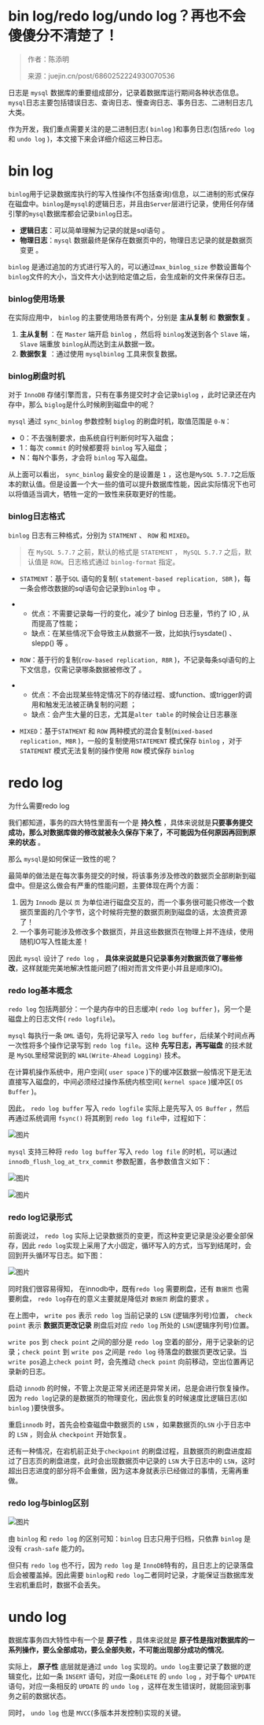 # bin log/redo log/undo log？再也不会傻傻分不清楚了！

> 作者：陈添明
>
> 来源：juejin.cn/post/6860252224930070536

日志是 `mysql` 数据库的重要组成部分，记录着数据库运行期间各种状态信息。`mysql`日志主要包括错误日志、查询日志、慢查询日志、事务日志、二进制日志几大类。

作为开发，我们重点需要关注的是二进制日志( `binlog` )和事务日志(包括`redo log` 和 `undo log` )，本文接下来会详细介绍这三种日志。

# bin log

`binlog`用于记录数据库执行的写入性操作(不包括查询)信息，以二进制的形式保存在磁盘中。`binlog`是`mysql`的逻辑日志，并且由`Server`层进行记录，使用任何存储引擎的`mysql`数据库都会记录`binlog`日志。

- **逻辑日志**：可以简单理解为记录的就是sql语句 。
- **物理日志**：`mysql` 数据最终是保存在数据页中的，物理日志记录的就是数据页变更 。

`binlog` 是通过追加的方式进行写入的，可以通过`max_binlog_size` 参数设置每个 `binlog`文件的大小，当文件大小达到给定值之后，会生成新的文件来保存日志。

### binlog使用场景

在实际应用中， `binlog` 的主要使用场景有两个，分别是 **主从复制** 和 **数据恢复** 。

1. **主从复制** ：在 `Master` 端开启 `binlog` ，然后将 `binlog`发送到各个 `Slave` 端， `Slave` 端重放 `binlog`从而达到主从数据一致。
2. **数据恢复** ：通过使用 `mysqlbinlog` 工具来恢复数据。

### binlog刷盘时机

对于 `InnoDB` 存储引擎而言，只有在事务提交时才会记录`biglog` ，此时记录还在内存中，那么 `biglog`是什么时候刷到磁盘中的呢？

`mysql` 通过 `sync_binlog` 参数控制 `biglog` 的刷盘时机，取值范围是 `0-N`：

- 0：不去强制要求，由系统自行判断何时写入磁盘；
- 1：每次 `commit` 的时候都要将 `binlog` 写入磁盘；
- N：每N个事务，才会将 `binlog` 写入磁盘。

从上面可以看出， `sync_binlog` 最安全的是设置是 `1` ，这也是`MySQL 5.7.7`之后版本的默认值。但是设置一个大一些的值可以提升数据库性能，因此实际情况下也可以将值适当调大，牺牲一定的一致性来获取更好的性能。

### binlog日志格式

`binlog` 日志有三种格式，分别为 `STATMENT` 、 `ROW` 和 `MIXED`。

> 在 `MySQL 5.7.7` 之前，默认的格式是 `STATEMENT` ， `MySQL 5.7.7` 之后，默认值是 `ROW`。日志格式通过 `binlog-format` 指定。

- `STATMENT`：基于`SQL` 语句的复制( `statement-based replication, SBR` )，每一条会修改数据的sql语句会记录到`binlog` 中  。

- - 优点：不需要记录每一行的变化，减少了 binlog 日志量，节约了 IO  , 从而提高了性能；
  - 缺点：在某些情况下会导致主从数据不一致，比如执行sysdate() 、  slepp()  等 。

- `ROW`：基于行的复制(`row-based replication, RBR` )，不记录每条sql语句的上下文信息，仅需记录哪条数据被修改了 。

- - 优点：不会出现某些特定情况下的存储过程、或function、或trigger的调用和触发无法被正确复制的问题 ；
  - 缺点：会产生大量的日志，尤其是`alter table` 的时候会让日志暴涨

- `MIXED`：基于`STATMENT` 和 `ROW` 两种模式的混合复制(`mixed-based replication, MBR` )，一般的复制使用`STATEMENT` 模式保存 `binlog` ，对于 `STATEMENT` 模式无法复制的操作使用 `ROW` 模式保存 `binlog`

# redo log

为什么需要redo log

我们都知道，事务的四大特性里面有一个是 **持久性** ，具体来说就是**只要事务提交成功，那么对数据库做的修改就被永久保存下来了，不可能因为任何原因再回到原来的状态** 。

那么 `mysql`是如何保证一致性的呢？

最简单的做法是在每次事务提交的时候，将该事务涉及修改的数据页全部刷新到磁盘中。但是这么做会有严重的性能问题，主要体现在两个方面：

1. 因为 `Innodb` 是以 `页` 为单位进行磁盘交互的，而一个事务很可能只修改一个数据页里面的几个字节，这个时候将完整的数据页刷到磁盘的话，太浪费资源了！
2. 一个事务可能涉及修改多个数据页，并且这些数据页在物理上并不连续，使用随机IO写入性能太差！

因此 `mysql` 设计了 `redo log` ， **具体来说就是只记录事务对数据页做了哪些修改**，这样就能完美地解决性能问题了(相对而言文件更小并且是顺序IO)。

### redo log基本概念

`redo log` 包括两部分：一个是内存中的日志缓冲( `redo log buffer` )，另一个是磁盘上的日志文件( `redo logfile`)。

`mysql` 每执行一条 `DML` 语句，先将记录写入 `redo log buffer`，后续某个时间点再一次性将多个操作记录写到 `redo log file`。这种 **先写日志，再写磁盘** 的技术就是 `MySQL`里经常说到的 `WAL(Write-Ahead Logging)` 技术。

在计算机操作系统中，用户空间( `user space` )下的缓冲区数据一般情况下是无法直接写入磁盘的，中间必须经过操作系统内核空间( `kernel space` )缓冲区( `OS Buffer` )。

因此， `redo log buffer` 写入 `redo logfile` 实际上是先写入 `OS Buffer` ，然后再通过系统调用 `fsync()` 将其刷到 `redo log file`中，过程如下：

![图片](../../图片/640-20210917094317050)

`mysql` 支持三种将 `redo log buffer` 写入 `redo log file` 的时机，可以通过 `innodb_flush_log_at_trx_commit` 参数配置，各参数值含义如下：

![图片](../../图片/640-20210917094317143)

![图片](../../图片/640-20210917094317125)

### redo log记录形式

前面说过， `redo log` 实际上记录数据页的变更，而这种变更记录是没必要全部保存，因此 `redo log`实现上采用了大小固定，循环写入的方式，当写到结尾时，会回到开头循环写日志。如下图：

![图片](../../图片/640-20210917094317059)

同时我们很容易得知， 在innodb中，既有`redo log` 需要刷盘，还有 `数据页` 也需要刷盘， `redo log`存在的意义主要就是降低对 `数据页` 刷盘的要求 。

在上图中， `write pos` 表示 `redo log` 当前记录的 `LSN` (逻辑序列号)位置， `check point` 表示 **数据页更改记录** 刷盘后对应 `redo log` 所处的 `LSN`(逻辑序列号)位置。

`write pos` 到 `check point` 之间的部分是 `redo log` 空着的部分，用于记录新的记录；`check point` 到 `write pos` 之间是 `redo log` 待落盘的数据页更改记录。当 `write pos`追上`check point` 时，会先推动 `check point` 向前移动，空出位置再记录新的日志。

启动 `innodb` 的时候，不管上次是正常关闭还是异常关闭，总是会进行恢复操作。因为 `redo log`记录的是数据页的物理变化，因此恢复的时候速度比逻辑日志(如 `binlog` )要快很多。

重启`innodb` 时，首先会检查磁盘中数据页的 `LSN` ，如果数据页的`LSN` 小于日志中的 `LSN` ，则会从 `checkpoint` 开始恢复。

还有一种情况，在宕机前正处于`checkpoint` 的刷盘过程，且数据页的刷盘进度超过了日志页的刷盘进度，此时会出现数据页中记录的 `LSN` 大于日志中的 `LSN`，这时超出日志进度的部分将不会重做，因为这本身就表示已经做过的事情，无需再重做。

### redo log与binlog区别

![图片](../../图片/640-20210917094317094)

由 `binlog` 和 `redo log` 的区别可知：`binlog` 日志只用于归档，只依靠 `binlog` 是没有 `crash-safe` 能力的。

但只有 `redo log` 也不行，因为 `redo log` 是 `InnoDB`特有的，且日志上的记录落盘后会被覆盖掉。因此需要 `binlog`和 `redo log`二者同时记录，才能保证当数据库发生宕机重启时，数据不会丢失。

# undo log

数据库事务四大特性中有一个是 **原子性** ，具体来说就是 **原子性是指对数据库的一系列操作，要么全部成功，要么全部失败，不可能出现部分成功的情况**。

实际上， **原子性** 底层就是通过 `undo log` 实现的。`undo log`主要记录了数据的逻辑变化，比如一条 `INSERT` 语句，对应一条`DELETE` 的 `undo log` ，对于每个 `UPDATE` 语句，对应一条相反的 `UPDATE` 的 `undo log` ，这样在发生错误时，就能回滚到事务之前的数据状态。

同时， `undo log` 也是 `MVCC`(多版本并发控制)实现的关键。